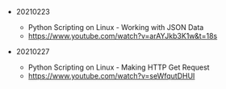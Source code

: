- 20210223
	- Python Scripting on Linux - Working with JSON Data
	- https://www.youtube.com/watch?v=arAYJkb3K1w&t=18s

- 20210227
	- Python Scripting on Linux - Making HTTP Get Request
	- https://www.youtube.com/watch?v=seWfqutDHUI
